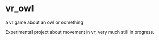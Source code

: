 # vr_owl
a vr game about an owl or something

Experimental project about movement in vr, very much still in progress.

